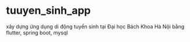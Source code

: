 # tuuyen_sinh_app
xây dựng ứng dụng di động tuyển sinh tại Đại học Bách Khoa Hà Nội bằng flutter, spring boot, mysql
